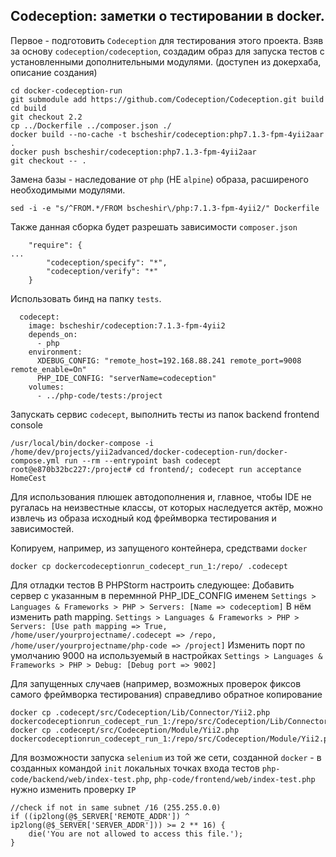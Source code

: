 ## Codeception: заметки о тестировании в docker.

Первое - подготовить `Codeception` для тестирования этого проекта.
Взяв за основу `codeception/codeception`, создадим образ для запуска тестов с установленными дополнительными модулями.
(доступен из докерхаба, описание создания)
```
cd docker-codeception-run
git submodule add https://github.com/Codeception/Codeception.git build
cd build
git checkout 2.2 
cp ../Dockerfile ../composer.json ./ 
docker build --no-cache -t bscheshir/codeception:php7.1.3-fpm-4yii2aar .
docker push bscheshir/codeception:php7.1.3-fpm-4yii2aar
git checkout -- .
```

Замена базы - наследование от `php` (НЕ `alpine`) образа, расширеного необходимыми модулями. 
```
sed -i -e "s/^FROM.*/FROM bscheshir\/php:7.1.3-fpm-4yii2/" Dockerfile
```
Также данная сборка будет разрешать зависимости
`composer.json`
```
    "require": {
...
        "codeception/specify": "*",
        "codeception/verify": "*"
    }
```

Использовать бинд на папку `tests`.
```
  codecept:
    image: bscheshir/codeception:7.1.3-fpm-4yii2
    depends_on:
      - php
    environment:
      XDEBUG_CONFIG: "remote_host=192.168.88.241 remote_port=9008 remote_enable=On"
      PHP_IDE_CONFIG: "serverName=codeception"
    volumes:
      - ../php-code/tests:/project
```

Запускать сервис `codecept`, выполнить тесты из папок backend frontend console
```
/usr/local/bin/docker-compose -i /home/dev/projects/yii2advanced/docker-codeception-run/docker-compose.yml run --rm --entrypoint bash codecept
root@e870b32bc227:/project# cd frontend/; codecept run acceptance HomeCest
```

Для использования плюшек автодополнения и, главное, чтобы IDE не ругалась на неизвестные классы, от которых
наследуется актёр, можно извлечь из образа исходный код фреймворка тестирования и зависимостей.

Копируем, например, из запущеного контейнера, средствами `docker` 
```
docker cp dockercodeceptionrun_codecept_run_1:/repo/ .codecept
```

Для отладки тестов
В PHPStorm настроить следующее:
Добавить сервер с указанным в перемнной PHP_IDE_CONFIG именем
`Settings > Languages & Frameworks > PHP > Servers: [Name => codeceptiom]`
В нём изменить path mapping.
`Settings > Languages & Frameworks > PHP > Servers: [Use path mapping => True, /home/user/yourprojectname/.codecept => /repo, /home/user/yourprojectname/php-code => /project]`
Изменить порт по умолчанию 9000 на используемый в настройках
`Settings > Languages & Frameworks > PHP > Debug: [Debug port => 9002]`

Для запущенных случаев (например, возможных проверок фиксов самого фреймворка тестирования) справедливо обратное копирование
```
docker cp .codecept/src/Codeception/Lib/Connector/Yii2.php dockercodeceptionrun_codecept_run_1:/repo/src/Codeception/Lib/Connector/Yii2.php
docker cp .codecept/src/Codeception/Module/Yii2.php dockercodeceptionrun_codecept_run_1:/repo/src/Codeception/Module/Yii2.php
```


Для возможности запуска `selenium` из той же сети, созданной `docker` - в созданных командой `init` локальных точках входа тестов 
 `php-code/backend/web/index-test.php`, `php-code/frontend/web/index-test.php` нужно изменить проверку `IP`
```
//check if not in same subnet /16 (255.255.0.0)
if ((ip2long(@$_SERVER['REMOTE_ADDR']) ^ ip2long(@$_SERVER['SERVER_ADDR'])) >= 2 ** 16) {
    die('You are not allowed to access this file.');
}

```